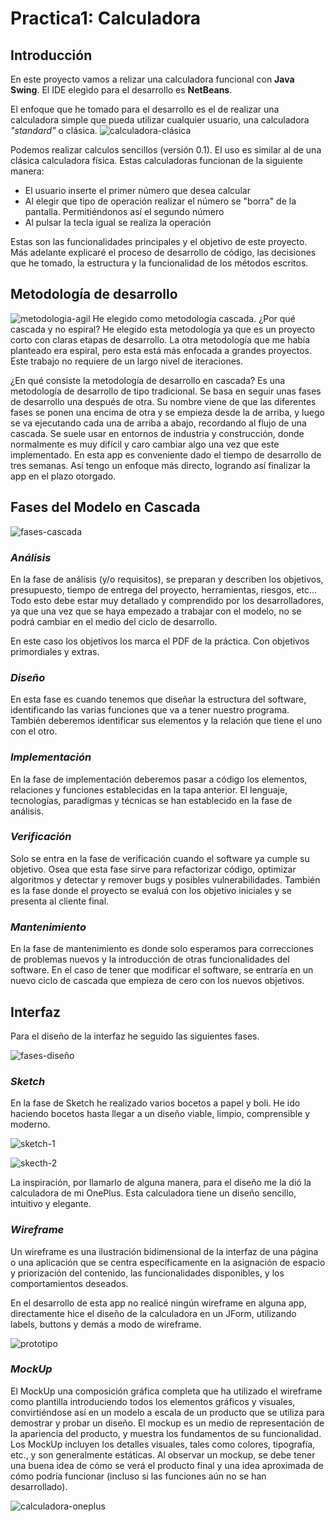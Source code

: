 # **Practica1: Calculadora**

## **Introducción**

En este proyecto vamos a relizar una calculadora funcional con **Java Swing**. El IDE elegido para el desarrollo es **NetBeans**. 

El enfoque que he tomado para el desarrollo es el de realizar una calculadora simple que pueda utilizar cualquier usuario, una calculadora *"standard"* o clásica. 
![calculadora-clásica](./images/calculadora-clasica.png)

Podemos realizar calculos sencillos (versión 0.1). El uso es similar al de una clásica calculadora física. Estas calculadoras funcionan de la siguiente manera:
- El usuario inserte el primer número que desea calcular
- Al elegir que tipo de operación realizar el número se "borra" de la pantalla. Permitiéndonos así el segundo número
- Al pulsar la tecla igual se realiza la operación

Estas son las funcionalidades principales y el objetivo de este proyecto. Más adelante explicaré el proceso de desarrollo de código, las decisiones que he tomado, la estructura y la funcionalidad de los métodos escritos. 

## **Metodología de desarrollo**

![metodologia-agil](./images/metodologia-agil.png)
He elegido como metodología cascada. ¿Por qué cascada y no espiral? He elegido esta metodología ya que es un proyecto corto con claras etapas de desarrollo. La otra metodología que me había planteado era espiral, pero esta está más enfocada a grandes proyectos. Este trabajo no requiere de un largo nivel de iteraciones.

¿En qué consiste la metodología de desarrollo en cascada? Es una metodología de desarrollo de tipo tradicional. Se basa en seguir unas
fases de desarrollo una después de otra. Su nombre viene de que las diferentes fases se ponen una encima de otra y se empieza desde la de arriba, y luego se va ejecutando cada una de arriba a abajo, recordando al flujo de una cascada.
Se suele usar en entornos de industria y construcción, donde normalmente es muy difícil y caro cambiar algo una vez que este implementado. En esta app es conveniente dado el tiempo de desarrollo de tres semanas. Así tengo un enfoque más directo, logrando así finalizar la app en el plazo otorgado.

## Fases del Modelo en Cascada

![fases-cascada](./images/fases-cascada.png)

### ***Análisis***

En la fase de análisis (y/o requisitos), se preparan y describen los objetivos, presupuesto, tiempo de
entrega del proyecto, herramientas, riesgos, etc... Todo esto debe estar muy detallado y comprendido
por los desarrolladores, ya que una vez que se haya empezado a trabajar con el modelo, no se podrá
cambiar en el medio del ciclo de desarrollo. 

En este caso los objetivos los marca el PDF de la práctica. Con objetivos primordiales y extras.

### ***Diseño***

En esta fase es cuando tenemos que diseñar la estructura del software, identificando las varias funciones
que va a tener nuestro programa. También deberemos identificar sus elementos y la relación que tiene el uno con el otro.

### ***Implementación***

En la fase de implementación deberemos pasar a código los elementos, relaciones y funciones establecidas en la tapa anterior. El lenguaje, tecnologías, paradigmas y técnicas se han establecido en la fase de análisis.

### ***Verificación***

Solo se entra en la fase de verificación cuando el software ya cumple su objetivo. Osea que esta fase sirve para refactorizar código, optimizar algoritmos y detectar y remover bugs y posibles vulnerabilidades. También es la fase donde el proyecto se evaluá con los objetivo iniciales y se presenta al cliente final.

### ***Mantenimiento***

En la fase de mantenimiento es donde solo esperamos para correcciones de problemas nuevos y la introducción de otras funcionalidades del software. En el caso de tener que modificar el software, se entraría en un nuevo ciclo de cascada que empieza de cero con los nuevos objetivos.

## **Interfaz**

Para el diseño de la interfaz he seguido las siguientes fases.

![fases-diseño](./images/fases-dise%C3%B1o.png)

### ***Sketch***

En la fase de Sketch he realizado varios bocetos a papel y boli. He ido haciendo bocetos hasta llegar a un diseño viable, limpio, comprensible y moderno.

![sketch-1](./images/sketch-1.jpeg)

![skecth-2](./images/skecth-2.jpeg)

La inspiración, por llamarlo de alguna manera, para el diseño me la dió la calculadora de mi OnePlus. Esta calculadora tiene un diseño sencillo, intuitivo y elegante.

### ***Wireframe***

Un wireframe es una ilustración bidimensional de la interfaz de una página o una aplicación que se centra específicamente en la asignación de espacio y priorización del contenido, las funcionalidades disponibles, y los comportamientos deseados.

En el desarrollo de esta app no realicé ningún wireframe en alguna app, directamente hice el diseño de la calculadora en un JForm, utilizando labels, buttons y demás a modo de wireframe. 

![prototipo](./images/wireframe.png)

### ***MockUp***

El MockUp una composición gráfica completa que ha utilizado el wireframe como plantilla introduciendo todos los elementos gráficos y visuales, convirtiéndose así en un modelo a escala de un producto que se utiliza para demostrar y probar un diseño. El mockup es un medio de representación de la apariencia del producto, y muestra los fundamentos de su funcionalidad. Los MockUp incluyen los detalles visuales, tales como colores, tipografía, etc., y son generalmente estáticas. Al observar un mockup, se debe tener una buena idea de cómo se verá el producto final y una idea aproximada de cómo podría funcionar (incluso si las funciones aún no se han desarrollado).

![calculadora-oneplus](./images/mockup.png)


